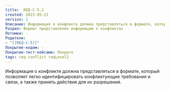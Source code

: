 ```yaml
---
title:  REQ-C-5.1
created: 2023-05-21
version: 1
Описание: Информация о конфликте должна представляться в формате, который позволяет легко идентифицировать конфликтующие требования и связи, а также принять действия для их разрешения.
Раздел: Формат представления информации о конфликтах 
Потомки: -
Родители: 
- "[[REQ-C-5]]"
Покрытие-кодом: -
Покрытие-тест-кейсами: Покрыто
tags: req conflict reqLevel2
---
```


Информация о конфликте должна представляться в формате, который позволяет легко идентифицировать конфликтующие требования и связи, а также принять действия для их разрешения.
